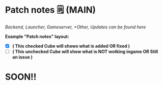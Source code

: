 # Patch notes 🗒 (MAIN)
*Backend, Launcher, Gameserver, +Other, Updates can be found here*

**Example "Patch notes" layout:**


* [X] **( This checked Cube will shows what is added  OR fixed )**
* [ ] **( This unchecked Cube will show what is NOT wotking ingame OR Still an issue )**

# SOON!!
